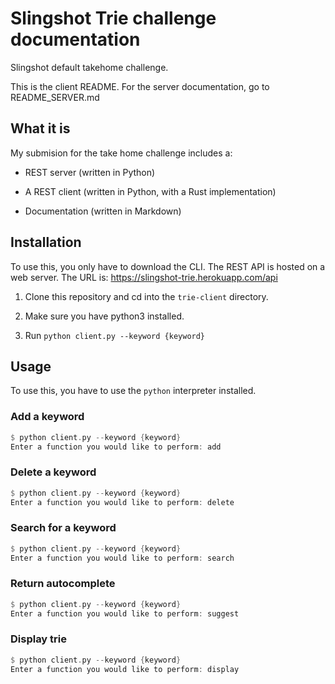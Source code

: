 # Slingshot Trie challenge documentation
Slingshot default takehome challenge.

This is the client README. For the server documentation, go to README_SERVER.md

## What it is
My submision for the take home challenge includes a:

- REST server (written in Python)

- A REST client (written in Python, with a Rust implementation)

- Documentation (written in Markdown)

## Installation
To use this, you only have to download the CLI. The REST API is hosted on a web server. The URL is: https://slingshot-trie.herokuapp.com/api

1. Clone this repository and cd into the `trie-client` directory.

2. Make sure you have python3 installed.

3. Run `python client.py --keyword {keyword}`



## Usage
To use this, you have to use the `python` interpreter installed.

### Add a keyword
```Rust
$ python client.py --keyword {keyword}
Enter a function you would like to perform: add
```

### Delete a keyword
```Rust
$ python client.py --keyword {keyword}
Enter a function you would like to perform: delete
```

### Search for a keyword
```Rust
$ python client.py --keyword {keyword}
Enter a function you would like to perform: search
```

### Return autocomplete
```Rust
$ python client.py --keyword {keyword}
Enter a function you would like to perform: suggest
```

### Display trie
```Rust
$ python client.py --keyword {keyword}
Enter a function you would like to perform: display
```




